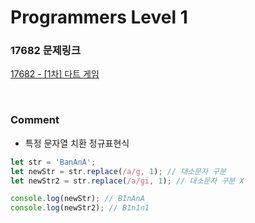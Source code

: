 # Programmers Level 1

### 17682 문제링크

[17682 - [1차] 다트 게임](https://school.programmers.co.kr/learn/courses/30/lessons/17682)

<br>

### Comment

-   특정 문자열 치환 정규표현식

```js
let str = 'BanAnA';
let newStr = str.replace(/a/g, 1); // 대소문자 구분
let newStr2 = str.replace(/a/gi, 1); // 대소문자 구분 X

console.log(newStr); // B1nAnA
console.log(newStr2); // B1n1n1
```
